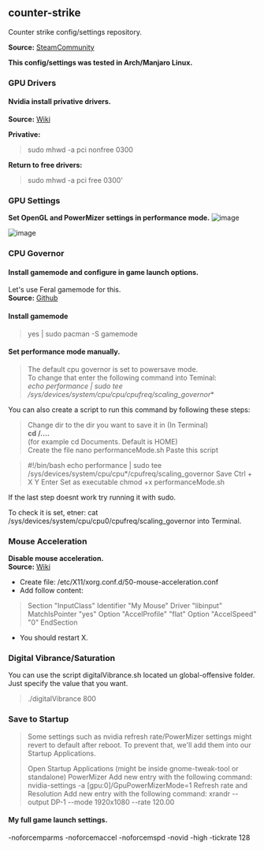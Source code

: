 ## counter-strike
Counter strike config/settings repository.

**Source:** [SteamCommunity](https://steamcommunity.com/sharedfiles/filedetails/?id=1359394619)

**This config/settings was tested in Arch/Manjaro Linux.**

### GPU Drivers 
#### Nvidia install privative drivers.
**Source:** [Wiki](https://wiki.manjaro.org/index.php?title=Configure_Graphics_Cards)

**Privative:**
>sudo mhwd -a pci nonfree 0300

**Return to free drivers:** 
>sudo mhwd -a pci free 0300'

### GPU Settings 
**Set OpenGL and PowerMizer settings in performance mode.**
![image](https://i.imgur.com/iuCX9PN.png)

![image](https://i.imgur.com/ahfDvrI.png)

### CPU Governor 
#### Install gamemode and configure in game launch options.
Let's use Feral gamemode for this.  
**Source:** [Github](https://github.com/FeralInteractive/gamemode/blob/master/README.md)

#### Install gamemode
> yes | sudo pacman -S gamemode

#### Set performance mode manually.
>The default cpu governor is set to powersave mode.  
To change that enter the following command into Teminal:  
**echo performance | sudo tee /sys/devices/system/cpu/cpu*/cpufreq/scaling_governor**
>
You can also create a script to run this command by following these steps:  
> Change dir to the dir you want to save it in (In Terminal)  
**cd /....**  
(for example cd Documents. Default is HOME)  
> Create the file
nano performanceMode.sh
> Paste this script

>#!/bin/bash
echo performance | sudo tee /sys/devices/system/cpu/cpu*/cpufreq/scaling_governor
> Save
Ctrl + X
Y
Enter
> Set as executable
chmod +x performanceMode.sh

If the last step doesnt work try running it with sudo.

To check it is set, etner:
cat /sys/devices/system/cpu/cpu0/cpufreq/scaling_governor
into Terminal. 

### Mouse Acceleration 
**Disable mouse acceleration.**  
**Source:** [Wiki](https://wiki.archlinux.org/index.php/Mouse_acceleration#with_libinput)

- Create file: /etc/X11/xorg.conf.d/50-mouse-acceleration.conf
- Add follow content:

>Section "InputClass"
	Identifier "My Mouse"
	Driver "libinput"
	MatchIsPointer "yes"
	Option "AccelProfile" "flat"
	Option "AccelSpeed" "0"
EndSection

* You should restart X.

### Digital Vibrance/Saturation 
You can use the script digitalVibrance.sh located un global-offensive folder. Just specify the value that you want.

> ./digitalVibrance 800

### Save to Startup 
>Some settings such as nvidia refresh rate/PowerMizer settings might revert to default after reboot.
To prevent that, we'll add them into our Startup Applications.
>
> Open Startup Applications (might be inside gnome-tweak-tool or standalone)
PowerMizer
> Add new entry with the following command:
nvidia-settings -a [gpu:0]/GpuPowerMizerMode=1
Refresh rate and Resolution
> Add new entry with the following command:
xrandr --output DP-1 --mode 1920x1080 --rate 120.00

#### My full game launch settings.
-noforcemparms -noforcemaccel -noforcemspd -novid -high -tickrate 128 
